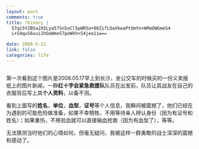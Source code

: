 ```yaml
--- 
layout: post
comments: true
title: !binary |
  57qi5Y2B5a2X5Lya57Sn5oCl5pWR5o+06ZifLOaVkeaPtOmYn+WRmOWGmeS4
  i+S4quS6uui1hOaWmeS7peWkh+S4jea1iw==

date: 2008-5-21
link: false
categories: life
---
```

<p><img src="http://cimg2.163.com/catchpic/2/29/29A73E0A210861854580957B5468EB31.JPG" alt="" /></p>
<p>第一次看到这个图片是2008.05.17早上到长沙，坐公交车的时候买的一份义卖报纸上的图片新闻，一群<strong>红十字会紧急救援队</strong>队员在出发前，队员让其战友在自己的衣服背后写上其<strong>个人资料</strong>，以备不测。</p>
<p>看到上面写的<strong>姓名</strong>，<strong>单位</strong>，<strong>血型</strong>，<strong>证号</strong>等个人信息，我瞬间被震撼了，他们已经在为遇到的可能危险做准备，如果不幸牺牲，不用等待亲人辨认身份（因为有证号和姓名）；如果重伤，不用验血就可以直接输血抢救（因为有血型了），等等。</p>
<p>无法猜测当时他们的心情如何，但毫无疑问，我被这样一群勇敢的战士深深的震撼和感动了。</p>
